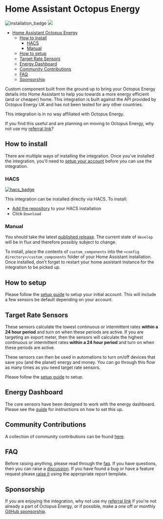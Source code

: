 # Home Assistant Octopus Energy

![installation_badge](https://img.shields.io/badge/dynamic/json?color=41BDF5&logo=home-assistant&label=integration%20usage&suffix=%20installs&cacheSeconds=15600&url=https://analytics.home-assistant.io/custom_integrations.json&query=$.octopus_energy.total) [![](https://img.shields.io/static/v1?label=Sponsor&message=%E2%9D%A4&logo=GitHub&color=%23fe8e86)](https://github.com/sponsors/bottlecapdave)
- [Home Assistant Octopus Energy](#home-assistant-octopus-energy)
  - [How to install](#how-to-install)
    - [HACS](#hacs)
    - [Manual](#manual)
  - [How to setup](#how-to-setup)
  - [Target Rate Sensors](#target-rate-sensors)
  - [Energy Dashboard](#energy-dashboard)
  - [Community Contributions](#community-contributions)
  - [FAQ](#faq)
  - [Sponsorship](#sponsorship)

Custom component built from the ground up to bring your Octopus Energy details into Home Assistant to help you towards a more energy efficient (and or cheaper) home. This integration is built against the API provided by Octopus Energy UK and has not been tested for any other countries. 

This integration is in no way affiliated with Octopus Energy.

If you find this useful and are planning on moving to Octopus Energy, why not use my [referral link](https://share.octopus.energy/gray-jade-372)?

## How to install

There are multiple ways of installing the integration. Once you've installed the integration, you'll need to [setup your account](#how-to-setup) before you can use the integration.

### HACS

[![hacs_badge](https://img.shields.io/badge/HACS-Default-41BDF5.svg?style=for-the-badge)](https://github.com/hacs/integration)

This integration can be installed directly via HACS. To install:

* [Add the repository](https://my.home-assistant.io/redirect/hacs_repository/?owner=BottlecapDave&repository=homeassistant-octopusenergy&category=integration) to your HACS installation
* Click `Download`

### Manual

You should take the latest [published release](https://github.com/BottlecapDave/HomeAssistant-OctopusEnergy/releases). The current state of `develop` will be in flux and therefore possibly subject to change.

To install, place the contents of `custom_components` into the `<config directory>/custom_components` folder of your Home Assistant installation. Once installed, don't forget to restart your home assistant instance for the integration to be picked up.

## How to setup

Please follow the [setup guide](./_docs/setup_account.md) to setup your initial account. This will include a few sensors be default depending on your account.

## Target Rate Sensors

These sensors calculate the lowest continuous or intermittent rates **within a 24 hour period** and turn on when these periods are active. If you are targeting an export meter, then the sensors will calculate the highest continuous or intermittent rates **within a 24 hour period** and turn on when these periods are active.

These sensors can then be used in automations to turn on/off devices that save you (and the planet) energy and money. You can go through this flow as many times as you need target rate sensors.

Please follow the [setup guide](./_docs/setup_target_rate.md) to setup.

## Energy Dashboard

The core sensors have been designed to work with the energy dashboard. Please see the [guide](./_docs/energy_dashboard.md) for instructions on how to set this up.

## Community Contributions

A collection of community contributions can be found [here](./_docs/community.md).

## FAQ

Before raising anything, please read through the [faq](./_docs/faq.md). If you have questions, then you can raise a [discussion](https://github.com/BottlecapDave/HomeAssistant-OctopusEnergy/discussions). If you have found a bug or have a feature request please [raise it](https://github.com/BottlecapDave/HomeAssistant-OctopusEnergy/issues) using the appropriate report template.

## Sponsorship

If you are enjoying the integration, why not use my [referral link](https://share.octopus.energy/gray-jade-372) if you're not already a part of Octopus Energy, or if possible, make a one off or monthly [GitHub sponsorship](https://github.com/sponsors/bottlecapdave).